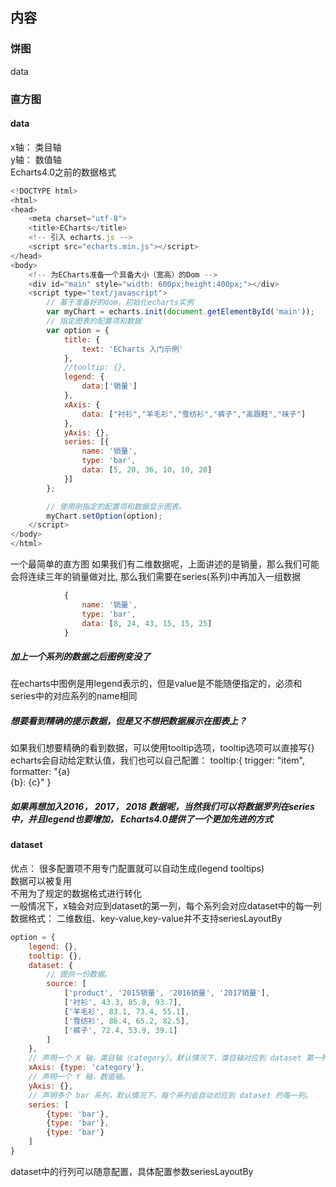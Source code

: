## 内容
### 饼图
data
### 直方图
#### data
x轴： 类目轴  
y轴： 数值轴  
Echarts4.0之前的数据格式
```js
<!DOCTYPE html>
<html>
<head>
    <meta charset="utf-8">
    <title>ECharts</title>
    <!-- 引入 echarts.js -->
    <script src="echarts.min.js"></script>
</head>
<body>
    <!-- 为ECharts准备一个具备大小（宽高）的Dom -->
    <div id="main" style="width: 600px;height:400px;"></div>
    <script type="text/javascript">
        // 基于准备好的dom，初始化echarts实例
        var myChart = echarts.init(document.getElementById('main'));
        // 指定图表的配置项和数据
        var option = {
            title: {
                text: 'ECharts 入门示例'
            },
            //tooltip: {},
            legend: {
                data:['销量']
            },
            xAxis: {
                data: ["衬衫","羊毛衫","雪纺衫","裤子","高跟鞋","袜子"]
            },
            yAxis: {},
            series: [{
                name: '销量',
                type: 'bar',
                data: [5, 20, 36, 10, 10, 20]
            }]
        };

        // 使用刚指定的配置项和数据显示图表。
        myChart.setOption(option);
    </script>
</body>
</html>
```
一个最简单的直方图
如果我们有二维数据呢，上面讲述的是销量，那么我们可能会将连续三年的销量做对比, 那么我们需要在series(系列)中再加入一组数据
```js
            {
                name: '销量',
                type: 'bar',
                data: [8, 24, 43, 15, 15, 25]
            }
```
##### 加上一个系列的数据之后图例变没了
在echarts中图例是用legend表示的，但是value是不能随便指定的，必须和series中的对应系列的name相同

##### 想要看到精确的提示数据，但是又不想把数据展示在图表上？
如果我们想要精确的看到数据，可以使用tooltip选项，tooltip选项可以直接写{} echarts会自动给定默认值，我们也可以自己配置：
    tooltip:{
        trigger: "item",
        formatter: "{a}<br/>{b}: {c}"
    }
##### 如果再想加入2016， 2017， 2018 数据呢，当然我们可以将数据罗列在series中，并且legend也要增加， Echarts4.0提供了一个更加先进的方式

#### dataset

优点：
   很多配置项不用专门配置就可以自动生成(legend tooltips)  
   数据可以被复用  
   不用为了规定的数据格式进行转化  
一般情况下，x轴会对应到dataset的第一列，每个系列会对应dataset中的每一列  
数据格式： 二维数组、key-value,key-value并不支持seriesLayoutBy


        
```js
option = {
    legend: {},
    tooltip: {},
    dataset: {
        // 提供一份数据。
        source: [
            ['product', '2015销量', '2016销量', '2017销量'],
            ['衬衫', 43.3, 85.8, 93.7],
            ['羊毛衫', 83.1, 73.4, 55.1],
            ['雪纺衫', 86.4, 65.2, 82.5],
            ['裤子', 72.4, 53.9, 39.1]
        ]
    },
    // 声明一个 X 轴，类目轴（category）。默认情况下，类目轴对应到 dataset 第一列。
    xAxis: {type: 'category'},
    // 声明一个 Y 轴，数值轴。
    yAxis: {},
    // 声明多个 bar 系列，默认情况下，每个系列会自动对应到 dataset 的每一列。
    series: [
        {type: 'bar'},
        {type: 'bar'},
        {type: 'bar'}
    ]
}
```

dataset中的行列可以随意配置，具体配置参数seriesLayoutBy
